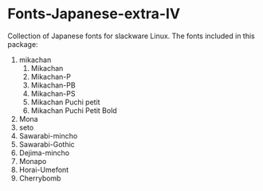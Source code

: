 # Fonts-Japanese-extra-IV

Collection of Japanese fonts for slackware Linux.
The fonts included in this package:

1. mikachan
    1. Mikachan
    2. Mikachan-P
    3. Mikachan-PB
    4. Mikachan-PS
    5. Mikachan Puchi petit
    6. Mikachan Puchi Petit Bold
2. Mona
3. seto
4. Sawarabi-mincho
5. Sawarabi-Gothic
6. Dejima-mincho
7. Monapo
8. Horai-Umefont
9. Cherrybomb

